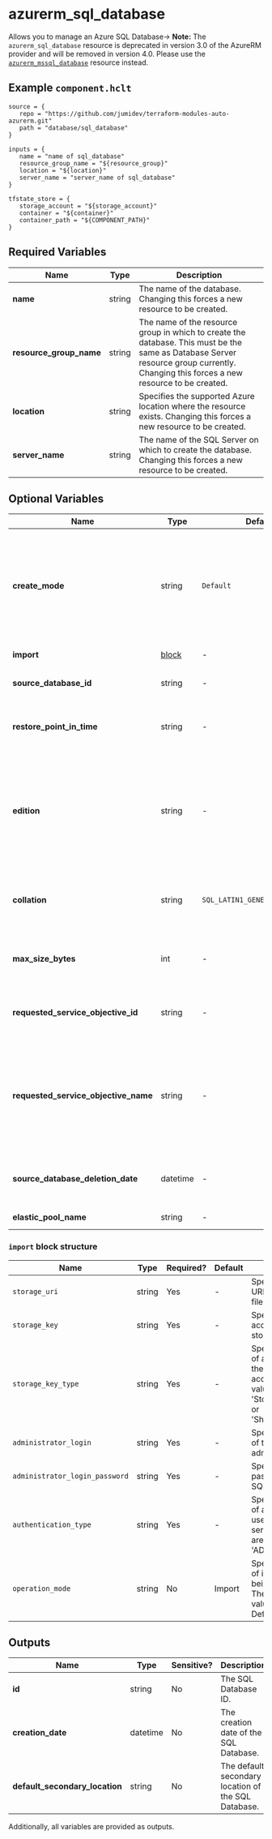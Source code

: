 # azurerm_sql_database

Allows you to manage an Azure SQL Database-> **Note:** The `azurerm_sql_database` resource is deprecated in version 3.0 of the AzureRM provider and will be removed in version 4.0. Please use the [`azurerm_mssql_database`](https://registry.terraform.io/providers/hashicorp/azurerm/latest/docs/resources/mssql_database) resource instead.

## Example `component.hclt`

```hcl
source = {
   repo = "https://github.com/jumidev/terraform-modules-auto-azurerm.git" 
   path = "database/sql_database" 
}

inputs = {
   name = "name of sql_database" 
   resource_group_name = "${resource_group}" 
   location = "${location}" 
   server_name = "server_name of sql_database" 
}

tfstate_store = {
   storage_account = "${storage_account}" 
   container = "${container}" 
   container_path = "${COMPONENT_PATH}" 
}

```

## Required Variables

| Name | Type |  Description |
| ---- | --------- |  ----------- |
| **name** | string |  The name of the database. Changing this forces a new resource to be created. | 
| **resource_group_name** | string |  The name of the resource group in which to create the database. This must be the same as Database Server resource group currently. Changing this forces a new resource to be created. | 
| **location** | string |  Specifies the supported Azure location where the resource exists. Changing this forces a new resource to be created. | 
| **server_name** | string |  The name of the SQL Server on which to create the database. Changing this forces a new resource to be created. | 

## Optional Variables

| Name | Type |  Default  |  possible values |  Description |
| ---- | --------- |  ----------- | ----------- | ----------- |
| **create_mode** | string |  `Default`  |  `Default`, `Copy`, `OnlineSecondary`, `NonReadableSecondary`, `PointInTimeRestore`, `Recovery`, `Restore`, `RestoreLongTermRetentionBackup`  |  Specifies how to create the database. Valid values are: `Default`, `Copy`, `OnlineSecondary`, `NonReadableSecondary`, `PointInTimeRestore`, `Recovery`, `Restore` or `RestoreLongTermRetentionBackup`. Must be `Default` to create a new database. Defaults to `Default`. Please see [Azure SQL Database REST API](https://docs.microsoft.com/rest/api/sql/databases/createorupdate#createmode) | 
| **import** | [block](#import-block-structure) |  -  |  -  |  A `import` block. `create_mode` must be set to `Default`. | 
| **source_database_id** | string |  -  |  -  |  The URI of the source database if `create_mode` value is not `Default`. | 
| **restore_point_in_time** | string |  -  |  -  |  The point in time for the restore. Only applies if `create_mode` is `PointInTimeRestore`, it should be provided in [RFC3339](https://www.rfc-editor.org/rfc/rfc3339) format, e.g. `2013-11-08T22:00:40Z`. | 
| **edition** | string |  -  |  `Basic`, `Standard`, `Premium`, `DataWarehouse`, `Business`, `BusinessCritical`, `Free`, `GeneralPurpose`, `Hyperscale`, `PremiumRS`, `Stretch`, `System`, `System2`, `Web`  |  The edition of the database to be created. Applies only if `create_mode` is `Default`. Valid values are: `Basic`, `Standard`, `Premium`, `DataWarehouse`, `Business`, `BusinessCritical`, `Free`, `GeneralPurpose`, `Hyperscale`, `Premium`, `PremiumRS`, `Standard`, `Stretch`, `System`, `System2`, or `Web`. Please see [Azure SQL database models](https://docs.microsoft.com/azure/azure-sql/database/purchasing-models?view=azuresql). | 
| **collation** | string |  `SQL_LATIN1_GENERAL_CP1_CI_AS`  |  -  |  The name of the collation. Applies only if `create_mode` is `Default`. Azure default is `SQL_LATIN1_GENERAL_CP1_CI_AS`. Changing this forces a new resource to be created. | 
| **max_size_bytes** | int |  -  |  -  |  The maximum size that the database can grow to. Applies only if `create_mode` is `Default`. Please see [Azure SQL database models](https://docs.microsoft.com/azure/azure-sql/database/purchasing-models?view=azuresql). | 
| **requested_service_objective_id** | string |  -  |  -  |  A GUID/UUID corresponding to a configured Service Level Objective for the Azure SQL database which can be used to configure a performance level. . | 
| **requested_service_objective_name** | string |  -  |  `S0`, `S1`, `S2`, `S3`, `P1`, `P2`, `P4`, `P6`, `P11`, `ElasticPool`  |  The service objective name for the database. Valid values depend on edition and location and may include `S0`, `S1`, `S2`, `S3`, `P1`, `P2`, `P4`, `P6`, `P11` and `ElasticPool`. You can list the available names with the CLI: `shell az sql db list-editions -l westus -o table`. For further information please see [Azure CLI - az sql db](https://docs.microsoft.com/cli/azure/sql/db?view=azure-cli-latest#az-sql-db-list-editions). | 
| **source_database_deletion_date** | datetime |  -  |  -  |  The deletion date time of the source database. Only applies to deleted databases where `create_mode` is `PointInTimeRestore`. | 
| **elastic_pool_name** | string |  -  |  -  |  The name of the elastic database pool. | 

### `import` block structure

| Name | Type | Required? | Default | Description |
| ---- | ---- | --------- | ------- | ----------- |
| `storage_uri` | string | Yes | - | Specifies the blob URI of the .bacpac file. |
| `storage_key` | string | Yes | - | Specifies the access key for the storage account. |
| `storage_key_type` | string | Yes | - | Specifies the type of access key for the storage account. Valid values are 'StorageAccessKey' or 'SharedAccessKey'. |
| `administrator_login` | string | Yes | - | Specifies the name of the SQL administrator. |
| `administrator_login_password` | string | Yes | - | Specifies the password of the SQL administrator. |
| `authentication_type` | string | Yes | - | Specifies the type of authentication used to access the server. Valid values are 'SQL' or 'ADPassword'. |
| `operation_mode` | string | No | Import | Specifies the type of import operation being performed. The only allowable value is 'Import'. Defaults to 'Import'. |



## Outputs

| Name | Type | Sensitive? | Description |
| ---- | ---- | --------- | --------- |
| **id** | string | No  | The SQL Database ID. | 
| **creation_date** | datetime | No  | The creation date of the SQL Database. | 
| **default_secondary_location** | string | No  | The default secondary location of the SQL Database. | 

Additionally, all variables are provided as outputs.
